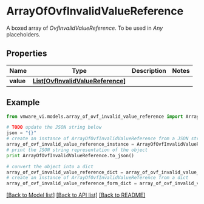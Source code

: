 # ArrayOfOvfInvalidValueReference

A boxed array of *OvfInvalidValueReference*. To be used in *Any* placeholders. 

## Properties
Name | Type | Description | Notes
------------ | ------------- | ------------- | -------------
**value** | [**List[OvfInvalidValueReference]**](OvfInvalidValueReference.md) |  | 

## Example

```python
from vmware_vi.models.array_of_ovf_invalid_value_reference import ArrayOfOvfInvalidValueReference

# TODO update the JSON string below
json = "{}"
# create an instance of ArrayOfOvfInvalidValueReference from a JSON string
array_of_ovf_invalid_value_reference_instance = ArrayOfOvfInvalidValueReference.from_json(json)
# print the JSON string representation of the object
print ArrayOfOvfInvalidValueReference.to_json()

# convert the object into a dict
array_of_ovf_invalid_value_reference_dict = array_of_ovf_invalid_value_reference_instance.to_dict()
# create an instance of ArrayOfOvfInvalidValueReference from a dict
array_of_ovf_invalid_value_reference_form_dict = array_of_ovf_invalid_value_reference.from_dict(array_of_ovf_invalid_value_reference_dict)
```
[[Back to Model list]](../README.md#documentation-for-models) [[Back to API list]](../README.md#documentation-for-api-endpoints) [[Back to README]](../README.md)


